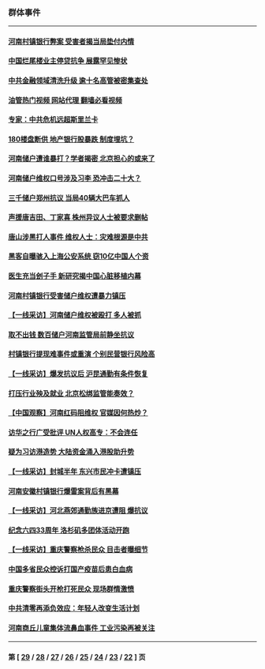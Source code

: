 ### 群体事件
---
#### [河南村镇银行弊案 受害者揭当局垫付内情](../../pages/ncid279/n13791990.md?08030445) 
#### [中国烂尾楼业主停贷抗争 展露罕见惨状](../../pages/ncid279/n13787794.md?08030445) 
#### [中共金融领域清洗升级 逾十名高管被密集查处](../../pages/ncid279/n13782694.md?08030445) 
#### [油管热门视频 网站代理 翻墙必看视频](http://209.222.30.114:81/youtube.html?08030445)
#### [专家：中共危机远超斯里兰卡](../../pages/ncid279/n13782248.md?08030445) 
#### [180楼盘断供 地产银行股暴跌 制度埋坑？](../../pages/ncid279/n13780778.md?08030445) 
#### [河南储户遭谁暴打？学者揭密 北京担心的或来了](../../pages/ncid279/n13779407.md?08030445) 
#### [河南储户维权口号涉及习李 恐冲击二十大？](../../pages/ncid279/n13778148.md?08030445) 
#### [三千储户郑州抗议 当局40辆大巴车抓人](../../pages/ncid279/n13777593.md?08030445) 
#### [声援唐吉田、丁家喜 株州异议人士被要求删帖](../../pages/ncid279/n13775534.md?08030445) 
#### [唐山涉黑打人事件 维权人士：灾难根源是中共](../../pages/ncid279/n13773534.md?08030445) 
#### [黑客自曝骇入上海公安系统 窃10亿中国人个资](../../pages/ncid279/n13773395.md?08030445) 
#### [医生充当刽子手 新研究揭中国心脏移植内幕](../../pages/ncid279/n13772291.md?08030445) 
#### [河南村镇银行受害储户维权遭暴力镇压](../../pages/ncid279/n13770841.md?08030445) 
#### [【一线采访】河南储户维权被殴打 多人被抓](../../pages/ncid279/n13768629.md?08030445) 
#### [取不出钱 数百储户河南监管局前静坐抗议](../../pages/ncid279/n13767198.md?08030445) 
#### [村镇银行提现难事件或重演 个别民营银行风险高](../../pages/ncid279/n13764495.md?08030445) 
#### [【一线采访】爆发抗议后 沪昆通勤有条件恢复](../../pages/ncid279/n13763504.md?08030445) 
#### [打压行业殃及就业 北京松绑监管能奏效？](../../pages/ncid279/n13761130.md?08030445) 
#### [【中国观察】河南红码阻维权 官媒因何热炒？](../../pages/ncid279/n13760146.md?08030445) 
#### [访华之行广受批评 UN人权高专：不会连任](../../pages/ncid279/n13758655.md?08030445) 
#### [疑为习访港造势 大陆资金涌入港股助升势](../../pages/ncid279/n13756127.md?08030445) 
#### [【一线采访】封城半年 东兴市民冲卡遭镇压](../../pages/ncid279/n13754277.md?08030445) 
#### [河南安徽村镇银行爆雷案背后有黑幕](../../pages/ncid279/n13754230.md?08030445) 
#### [【一线采访】河北燕郊通勤族进京遭阻 爆抗议](../../pages/ncid279/n13749999.md?08030445) 
#### [纪念六四33周年 洛杉矶多团体活动开跑](../../pages/ncid279/n13749760.md?08030445) 
#### [【一线采访】重庆警察枪杀民众 目击者曝细节](../../pages/ncid279/n13749360.md?08030445) 
#### [中国多省民众控诉打国产疫苗后患白血病](../../pages/ncid279/n13748740.md?08030445) 
#### [重庆警察街头开枪打死民众 现场群情激愤](../../pages/ncid279/n13749070.md?08030445) 
#### [中共清零再添负效应：年轻人改变生活计划](../../pages/ncid279/n13748102.md?08030445) 
#### [河南商丘儿童集体流鼻血事件 工业污染再被关注](../../pages/ncid279/n13747065.md?08030445) 

---
#### 第 [ [29](./29.md?08030445) / [28](./28.md?08030445) / [27](./27.md?08030445) / [26](./26.md?08030445) / [25](./25.md?08030445) / [24](./24.md?08030445) / [23](./23.md?08030445) / [22](./22.md?08030445) ] 页
